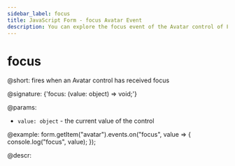 ```yaml
---
sidebar_label: focus
title: JavaScript Form - focus Avatar Event 
description: You can explore the focus event of the Avatar control of Form in the documentation of the DHTMLX JavaScript UI library. Browse developer guides and API reference, try out code examples and live demos, and download a free 30-day evaluation version of DHTMLX Suite.
---
```


# focus

@short: fires when an Avatar control has received focus

@signature: {'focus: (value: object) => void;'}

@params:
- `value: object` - the current value of the control

@example:
form.getItem("avatar").events.on("focus", value => {
    console.log("focus", value);
});

@descr:

